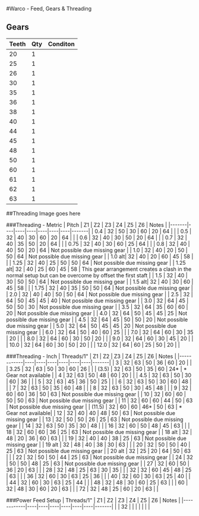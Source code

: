 #Warco - Feed, Gears & Threading

## Gears

| Teeth                              | Qty                | Conditon |
|------------------------------------|--------------------|----------|
| 20                                 | 1                  |          |
| 25                                 | 1                  |          |
| 26                                 | 1                  |          |
| 30                                 | 1                  |          |
| 35                                 | 1                  |          |
| 36                                 | 1                  |          |
| 38                                 | 1                  |          |
| 40                                 | 1                  |          |
| 44                                 | 1                  |          |
| 45                                 | 1                  |          |
| 48                                 | 1                  |          |
| 50                                 | 1                  |          |
| 60                                 | 1                  |          |
| 61                                 | 1                  |          |
| 62                                 | 1                  |          |
| 63                                 | 1                  |          |

##Threading
Image goes here

###Threading - Metric
| Pitch | Z1 | Z2 | Z3 | Z4 | Z5 | Z6 | Notes |
|-------|----|----|----|----|----|----|-------|
| 0.4   | 32 | 50 | 30 | 60 | 20 | 64 |       |
| 0.5   | 32 | 40 | 30 | 60 | 20 | 64 |       |
| 0.6   | 32 | 40 | 30 | 50 | 20 | 64 |       |
| 0.7   | 32 | 40 | 35 | 50 | 20 | 64 |       |
| 0.75  | 32 | 40 | 30 | 60 | 25 | 64 |       |
| 0.8   | 32 | 40 | 40 | 50 | 20 | 64 | Not possible due missing gear |
| 1.0   | 32 | 40 | 20 | 50 | 50 | 64 | Not possible due missing gear |
| 1.0 alt| 32 | 40 | 20 | 60 | 45 | 58 |      |
| 1.25  | 32 | 40 | 25 | 50 | 50 | 64 | Not possible due missing gear |
| 1.25 alt| 32 | 40 | 25 | 60 | 45 | 58 | This gear arrangement creates a clash in the normal setup but can be overcome by offset the first staft |
| 1.5   | 32 | 40 | 30 | 50 | 50 | 64 | Not possible due missing gear |
| 1.5 alt| 32 | 40 | 30 | 60 | 45 | 58 |      |
| 1.75  | 32 | 40 | 35 | 50 | 50 | 64 | Not possible due missing gear |
| 2.0   | 32 | 40 | 40 | 50 | 50 | 64 | Not possible due missing gear |
| 2.5   | 32 | 64 | 50 | 45 | 45 | 40 | Not possible due missing gear |
| 3.0   | 32 | 64 | 45 | 50 | 50 | 30 | Not possible due missing gear |
| 3.5   | 32 | 64 | 35 | 60 | 60 | 20 | Not possible due missing gear |
| 4.0   | 32 | 64 | 50 | 45 | 45 | 25 | Not possible due missing gear |
| 4.5   | 32 | 64 | 45 | 50 | 50 | 20 | Not possible due missing gear |
| 5.0   | 32 | 64 | 50 | 45 | 45 | 20 | Not possible due missing gear |
| 6.0   | 32 | 64 | 50 | 40 | 60 | 25 |       |
| 7.0   | 32 | 64 | 60 | 30 | 35 | 20 |       |
| 8.0   | 32 | 64 | 60 | 30 | 50 | 20 |       |
| 9.0   | 32 | 64 | 60 | 30 | 45 | 20 |       |
| 10.0  | 32 | 64 | 60 | 30 | 50 | 20 |       |
| 12.0  | 32 | 64 | 60 | 25 | 50 | 20 |       |

###Threading - Inch
| Threads/1" | Z1 | Z2 | Z3 | Z4 | Z5 | Z6 | Notes |
|------------|----|----|----|----|----|----|-------|
| 3          | 32 | 63 | 50 | 36 | 60 | 20 |       |
| 3.25       | 32 | 63 | 50 | 30 | 60 | 26 |       |
| (3.5)      | 32 | 63 | 50 | 35 | 60 | 24* | * Gear not available |
| 4          | 32 | 63 | 50 | 48 | 60 | 20 |       |
| 4.5        | 32 | 63 | 50 | 30 | 60 | 36 |       |
| 5          | 32 | 63 | 45 | 36 | 50 | 25 |       |
| 6          | 32 | 63 | 50 | 30 | 60 | 48 |       |
| 7          | 32 | 63 | 50 | 35 | 60 | 48 |       |
| 8          | 32 | 63 | 50 | 30 | 45 | 48 |       |
| 9          | 32 | 60 | 60 | 36 | 50 | 63 | Not possible due missing gear |
| 10         | 32 | 60 | 60 | 50 | 50 | 63 | Not possible due missing gear |
| 11         | 32 | 60 | 60 | 44 | 50 | 63 | Not possible due missing gear |
| (11.5)     | 32 | 60 | 60 | 46* | 50 | 63 | * Gear not available|
| 12         | 32 | 40 | 40 | 48 | 50 | 63 | Not possible due missing gear |
| 13         | 32 | 50 | 50 | 26 | 25 | 63 | Not possible due missing gear |
| 14         | 32 | 63 | 50 | 35 | 30 | 48 |       |
| 16         | 32 | 60 | 50 | 48 | 45 | 63 |       |
| 18         | 32 | 60 | 60 | 36 | 25 | 63 | Not possible due missing gear |
| 18 alt     | 32 | 48 | 20 | 36 | 60 | 63 |       |
| 19         | 32 | 40 | 40 | 38 | 25 | 63 | Not possible due missing gear |
| 19 alt     | 32 | 48 | 40 | 38 | 30 | 63 |       |
| 20         | 32 | 50 | 50 | 40 | 25 | 63 | Not possible due missing gear |
| 20 alt     | 32 | 25 | 20 | 64 | 50 | 63 |       |
| 22         | 32 | 50 | 50 | 44 | 25 | 63 | Not possible due missing gear |
| 24         | 32 | 50 | 50 | 48 | 25 | 63 | Not possible due missing gear |
| 27         | 32 | 60 | 50 | 36 | 20 | 63 |       |
| 28         | 32 | 48 | 25 | 63 | 30 | 35 |       |
| 32         | 32 | 60 | 45 | 48 | 25 | 63 |       |
| 36         | 32 | 60 | 30 | 63 | 25 | 36 |       |
| 40         | 32 | 60 | 30 | 63 | 25 | 40 |       |
| 44         | 32 | 60 | 30 | 63 | 25 | 44 |       |
| 48         | 32 | 48 | 30 | 60 | 25 | 63 |       |
| 60         | 32 | 48 | 30 | 60 | 20 | 63 |       |
| 72         | 32 | 48 | 25 | 60 | 20 | 63 |       |

###Power Feed Setup
| Threads/1" | Z1 | Z2 | Z3 | Z4 | Z5 | Z6 | Notes |
|------------|----|----|----|----|----|----|-------|
|            | 32 |    |    |    |    |    |       |
